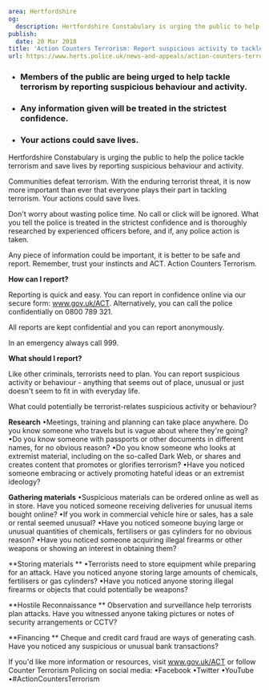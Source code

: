 ```yaml
area: Hertfordshire
og:
  description: Hertfordshire Constabulary is urging the public to help the police tackle terrorism and save lives by reporting suspicious behaviour and activity.
publish:
  date: 20 Mar 2018
title: 'Action Counters Terrorism: Report suspicious activity to tackle terrorism'
url: https://www.herts.police.uk/news-and-appeals/action-counters-terrorism-report-suspicious-activity-to-tackle-terrorism
```

* ### Members of the public are being urged to help tackle terrorism by reporting suspicious behaviour and activity.

 * ### Any information given will be treated in the strictest confidence.

 * ### Your actions could save lives.

Hertfordshire Constabulary is urging the public to help the police tackle terrorism and save lives by reporting suspicious behaviour and activity.

Communities defeat terrorism. With the enduring terrorist threat, it is now more important than ever that everyone plays their part in tackling terrorism. Your actions could save lives.

Don't worry about wasting police time. No call or click will be ignored. What you tell the police is treated in the strictest confidence and is thoroughly researched by experienced officers before, and if, any police action is taken.

Any piece of information could be important, it is better to be safe and report. Remember, trust your instincts and ACT. Action Counters Terrorism.

**How can I report?**

Reporting is quick and easy. You can report in confidence online via our secure form: www.gov.uk/ACT. Alternatively, you can call the police confidentially on 0800 789 321.

All reports are kept confidential and you can report anonymously.

In an emergency always call 999.

**What should I report?**

Like other criminals, terrorists need to plan. You can report suspicious activity or behaviour - anything that seems out of place, unusual or just doesn't seem to fit in with everyday life.

What could potentially be terrorist-relates suspicious activity or behaviour?

**Research**
•Meetings, training and planning can take place anywhere. Do you know someone who travels but is vague about where they're going?
•Do you know someone with passports or other documents in different names, for no obvious reason?
•Do you know someone who looks at extremist material, including on the so-called Dark Web, or shares and creates content that promotes or glorifies terrorism?
•Have you noticed someone embracing or actively promoting hateful ideas or an extremist ideology?

**Gathering materials**
•Suspicious materials can be ordered online as well as in store. Have you noticed someone receiving deliveries for unusual items bought online?
•If you work in commercial vehicle hire or sales, has a sale or rental seemed unusual?
•Have you noticed someone buying large or unusual quantities of chemicals, fertilisers or gas cylinders for no obvious reason?
•Have you noticed someone acquiring illegal firearms or other weapons or showing an interest in obtaining them?

**Storing materials
** •Terrorists need to store equipment while preparing for an attack. Have you noticed anyone storing large amounts of chemicals, fertilisers or gas cylinders?
•Have you noticed anyone storing illegal firearms or objects that could potentially be weapons?

**Hostile Reconnaissance
** Observation and surveillance help terrorists plan attacks. Have you witnessed anyone taking pictures or notes of security arrangements or CCTV?

**Financing
** Cheque and credit card fraud are ways of generating cash. Have you noticed any suspicious or unusual bank transactions?

If you'd like more information or resources, visit www.gov.uk/ACT or follow Counter Terrorism Policing on social media:
•Facebook
•Twitter
•YouTube
•#ActionCountersTerrorism
